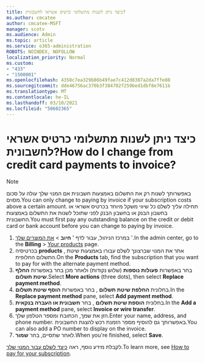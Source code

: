 ```yaml
---
title: כיצד ניתן לשנות מתשלומי כרטיס אשראי לחשבונית?
ms.author: cmcatee
author: cmcatee-MSFT
manager: scotv
ms.audience: Admin
ms.topic: article
ms.service: o365-administration
ROBOTS: NOINDEX, NOFOLLOW
localization_priority: Normal
ms.custom:
- "433"
- "1500001"
ms.openlocfilehash: 4358c7ea329b86b49fae7c412d8387a2da7ffe88
ms.sourcegitcommit: dde46756ac370b3f384702f259bed1dbf8e7611b
ms.translationtype: MT
ms.contentlocale: he-IL
ms.lasthandoff: 03/10/2021
ms.locfileid: "50602365"
---
```

# <a name="how-do-i-change-from-credit-card-payments-to-invoice"></a><span data-ttu-id="4d9a0-102">כיצד ניתן לשנות מתשלומי כרטיס אשראי לחשבונית?</span><span class="sxs-lookup"><span data-stu-id="4d9a0-102">How do I change from credit card payments to invoice?</span></span>

> [!NOTE]
> <span data-ttu-id="4d9a0-103">באפשרותך לשנות רק את התשלום באמצעות חשבונית אם המנוי שלך עולה על סכום מסוים.</span><span class="sxs-lookup"><span data-stu-id="4d9a0-103">You can only change to paying by invoice if your subscription costs above a certain amount.</span></span> <span data-ttu-id="4d9a0-104">תחילה עליך לשלם כל שיווי משקל מיוחד בכרטיס אשראי או בחשבון הבנק או בחשבון הבנק לפני שתוכל לשנות את התשלום באמצעות החשבונית.</span><span class="sxs-lookup"><span data-stu-id="4d9a0-104">You must first pay any outstanding balance on the credit or debit card or bank account before you can change to paying by invoice.</span></span>

1. <span data-ttu-id="4d9a0-105">במרכז הניהול, עבור לדף ' **חיוב**  >  [את המוצרים שלך](https://go.microsoft.com/fwlink/p/?linkid=842054) '.</span><span class="sxs-lookup"><span data-stu-id="4d9a0-105">In the admin center, go to the **Billing** > [Your products](https://go.microsoft.com/fwlink/p/?linkid=842054) page.</span></span>
2. <span data-ttu-id="4d9a0-106">בכרטיסיה **products** , אתר את המנוי שברצונך לשלם עבורו באמצעות שיטת התשלום החלופית.</span><span class="sxs-lookup"><span data-stu-id="4d9a0-106">On the **Products** tab, find the subscription that you want to pay for with the alternate payment method.</span></span>
3. <span data-ttu-id="4d9a0-107">בחר באפשרות **פעולות נוספות** (שלוש נקודות) ולאחר מכן בחר באפשרות **החלף שיטת תשלום**.</span><span class="sxs-lookup"><span data-stu-id="4d9a0-107">Select **More actions** (three dots), then select **Replace payment method**.</span></span>
4. <span data-ttu-id="4d9a0-108">בחלונית **החלפת שיטת תשלום** , בחר באפשרות **הוסף שיטת תשלום**.</span><span class="sxs-lookup"><span data-stu-id="4d9a0-108">In the **Replace payment method** pane, select **Add payment method**.</span></span>
5. <span data-ttu-id="4d9a0-109">בחלונית **הוספת שיטת תשלום** , בחר **חשבונית או העברה בנקאית**.</span><span class="sxs-lookup"><span data-stu-id="4d9a0-109">In the **Add a payment method** pane, select **Invoice or wire transfer**.</span></span>
6. <span data-ttu-id="4d9a0-110">הזן את שמך, הכתובת ומספר הטלפון שלך.</span><span class="sxs-lookup"><span data-stu-id="4d9a0-110">Enter your name, address, and phone number.</span></span> <span data-ttu-id="4d9a0-111">באפשרותך גם להוסיף מספר הזמנת רכש להצגת החשבונית.</span><span class="sxs-lookup"><span data-stu-id="4d9a0-111">You can also add a PO number to display on the invoice.</span></span>
7. <span data-ttu-id="4d9a0-112">לאחר שתסיים, בחר **שמור**.</span><span class="sxs-lookup"><span data-stu-id="4d9a0-112">When you're finished, select **Save**.</span></span>

<span data-ttu-id="4d9a0-113">לקבלת מידע נוסף, ראה [כיצד לשלם עבור המנוי שלך](https://docs.microsoft.com/microsoft-365/commerce/billing-and-payments/pay-for-your-subscription).</span><span class="sxs-lookup"><span data-stu-id="4d9a0-113">To learn more, see [How to pay for your subscription](https://docs.microsoft.com/microsoft-365/commerce/billing-and-payments/pay-for-your-subscription).</span></span>